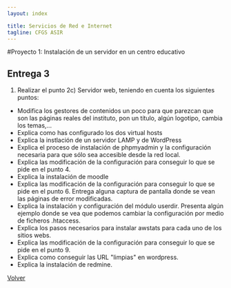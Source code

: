 ```yaml
---
layout: index

title: Servicios de Red e Internet
tagline: CFGS ASIR
---
```

#Proyecto 1: Instalación de un servidor en un centro educativo
## Entrega 3

1) Realizar el punto 2c) Servidor web, teniendo en cuenta los siguientes puntos:

* Modifica los gestores de contenidos un poco para que parezcan que son las páginas reales del instituto, pon un título, algún logotipo, cambia los temas,...
* Explica como has configurado los dos virtual hosts
* Explica la instlación de un servidor LAMP y de WordPress
* Explica el proceso de instalación de phpmyadmin y la configuración necesaria para que sólo sea accesible desde la red local.
* Explica las modificación de la configuración para conseguir lo que se pide en el punto 4.
* Explica la instalación de moodle
* Explica las modificación de la configuración para conseguir lo que se pide en el punto 6. Entrega alguna captura de pantalla donde se vean las páginas de error modificadas.
* Explica la instalación y configuración del módulo userdir. Presenta algún ejemplo donde se vea que podemos cambiar la configuración por medio de ficheros .htaccess.
* Explica los pasos necesarios para instalar awstats para cada uno de los sitios webs.
* Explica las modificación de la configuración para conseguir lo que se pide en el punto 9.
* Explica como conseguir las URL "limpias" en wordpress.
* Explica la instalación de redmine.


[Volver](index)
